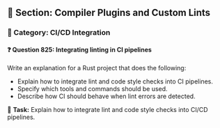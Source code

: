 ## 📘 Section: Compiler Plugins and Custom Lints  
### 🔹 Category: CI/CD Integration  
#### ❓ Question 825: Integrating linting in CI pipelines

Write an explanation for a Rust project that does the following:

- Explain how to integrate lint and code style checks into CI pipelines.
- Specify which tools and commands should be used.
- Describe how CI should behave when lint errors are detected.

🔧 **Task:** Explain how to integrate lint and code style checks into CI/CD pipelines.
